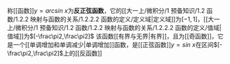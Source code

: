 称[[函数]]$y=arcsin\ x$为**反正弦函数**，它的[[大一上/微积分/1 预备知识/1.2 函数/1.2.2 映射与函数的关系/1.2.2.2 函数的定义/定义域|定义域]]为$[-1,1]$，[[大一上/微积分/1 预备知识/1.2 函数/1.2.2 映射与函数的关系/1.2.2.2 函数的定义/值域|值域]]为$[-\frac\pi2,\frac\pi2]$
该函数[[有界与无界|有界]]，且为[[奇函数]]，它是一个[[单调增加和单调减少|单调增加]]函数，是[[正弦函数]]$y=sin\ x$在区间$[-\frac\pi2,\frac\pi2]$上的[[反函数]]